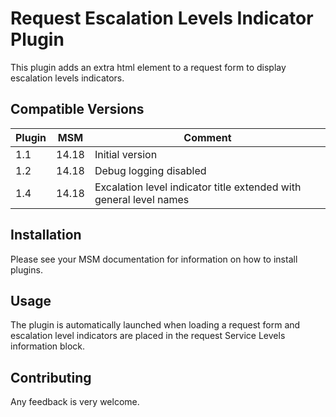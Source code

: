 # Request Escalation Levels Indicator Plugin

This plugin adds an extra html element to a request form to display escalation levels indicators.

## Compatible Versions

| Plugin  | MSM              | Comment
|---------|------------------|----------------------
| 1.1     | 14.18            | Initial version
| 1.2     | 14.18            | Debug logging disabled
| 1.4     | 14.18            | Excalation level indicator title extended with general level names

## Installation

Please see your MSM documentation for information on how to install plugins.


## Usage

The plugin is automatically launched when loading a request form and escalation level indicators are placed in the request Service Levels information block.


## Contributing

 Any feedback is very welcome.